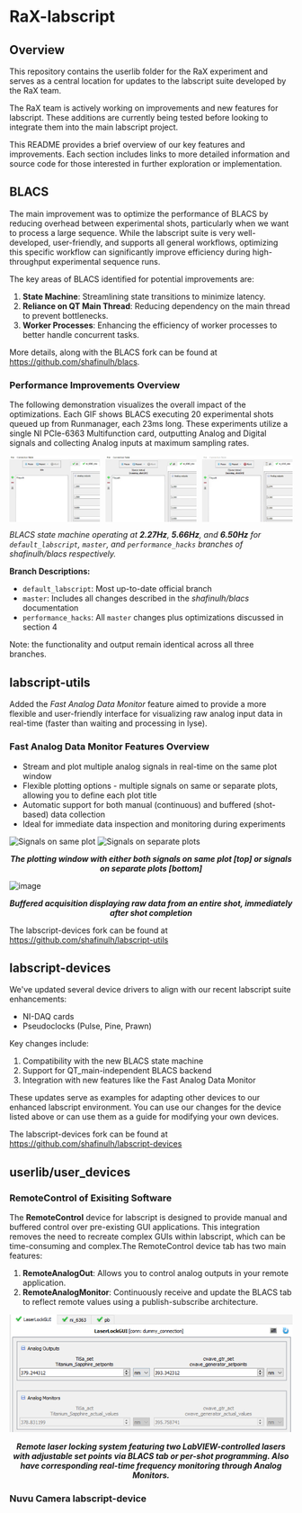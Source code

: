 # RaX-labscript

## Overview
This repository contains the userlib folder for the RaX experiment and serves as a central location for updates to the labscript suite developed by the RaX team.

The RaX team is actively working on improvements and new features for labscript. These additions are currently being tested before looking to integrate them into the main labscript project.

This README provides a brief overview of our key features and improvements. Each section includes links to more detailed information and source code for those interested in further exploration or implementation.

## BLACS
The main improvement was to optimize the performance of BLACS by reducing overhead between experimental shots, particularly when we want to process a large sequence. While the labscript suite is very well-developed, user-friendly, and supports all general workflows, optimizing this specific workflow can significantly improve efficiency during high-throughput experimental sequence runs.

The key areas of BLACS identified for potential improvements are:

1. **State Machine**: Streamlining state transitions to minimize latency.
2. **Reliance on QT Main Thread**: Reducing dependency on the main thread to prevent bottlenecks.
3. **Worker Processes**: Enhancing the efficiency of worker processes to better handle concurrent tasks.

More details, along with the BLACS fork can be found at https://github.com/shafinulh/blacs.

### Performance Improvements Overview

The following demonstration visualizes the overall impact of the optimizations. Each GIF shows BLACS executing 20 experimental shots queued up from Runmanager, each 23ms long. These experiments utilize a single NI PCIe-6363 Multifunction card, outputting Analog and Digital signals and collecting Analog inputs at maximum sampling rates.

<div style="display: flex; justify-content: space-between;">
    <img src="readme_images/blacs_default_2-266hz.gif" alt="Default Labscript Branch Demo" width="32%">
    <img src="readme_images/blacs_master_5-66Hz.gif" alt="Master Branch Demo" width="32%">
    <img src="readme_images/blacs_perf_6-50Hz.gif" alt="Performance Hacks Branch Demo" width="32%">
</div>

*BLACS state machine operating at **2.27Hz**, **5.66Hz**, and **6.50Hz** for `default_labscript`, `master`, and `performance_hacks` branches of shafinulh/blacs respectively.*

**Branch Descriptions:**
- `default_labscript`: Most up-to-date official branch
- `master`: Includes all changes described in the *shafinulh/blacs* documentation
- `performance_hacks`: All `master` changes plus optimizations discussed in section 4

Note: the functionality and output remain identical across all three branches.

## labscript-utils

Added the *Fast Analog Data Monitor* feature aimed to provide a more flexible and user-friendly interface for visualizing raw analog input data in real-time (faster than waiting and processing in lyse).

### Fast Analog Data Monitor Features Overview
* Stream and plot multiple analog signals in real-time on the same plot window
* Flexible plotting options - multiple signals on same or separate plots, allowing you to define each plot title
* Automatic support for both manual (continuous) and buffered (shot-based) data collection
* Ideal for immediate data inspection and monitoring during experiments

![Signals on same plot](https://github.com/user-attachments/assets/01dc2c67-65da-4969-a639-9a8032ad9a09)
![Signals on separate plots](https://github.com/user-attachments/assets/793285d1-d2ba-4743-ba8c-96dc28e4668c)

<p align="center">
  <em><strong>The plotting window with either both signals on same plot [top] or signals on separate plots [bottom]</strong></em>
</p>

![image](https://github.com/user-attachments/assets/fa7dd951-6fce-4b17-afd5-36ac9f8e6995)
<p align="center">
  <em><strong>Buffered acquisition displaying raw data from an entire shot, immediately after shot completion</strong></em>
</p>

The labscript-devices fork can be found at https://github.com/shafinulh/labscript-utils

## labscript-devices

We've updated several device drivers to align with our recent labscript suite enhancements:

- NI-DAQ cards
- Pseudoclocks (Pulse, Pine, Prawn)

Key changes include:
1. Compatibility with the new BLACS state machine
2. Support for QT_main-independent BLACS backend
3. Integration with new features like the Fast Analog Data Monitor

These updates serve as examples for adapting other devices to our enhanced labscript environment. You can use our changes for the device listed above or can use them as a guide for modifying your own devices.

The labscript-devices fork can be found at https://github.com/shafinulh/labscript-devices

## userlib/user_devices

### RemoteControl of Exisiting Software
The **RemoteControl** device for labscript is designed to provide manual and buffered control over pre-existing GUI applications. This integration removes the need to recreate complex GUIs within labscript, which can be time-consuming and complex.The RemoteControl device tab has two main features:

1. **RemoteAnalogOut**: Allows you to control analog outputs in your remote application.
2. **RemoteAnalogMonitor**: Continuously receive and update the BLACS tab to reflect remote values using a publish-subscribe architecture.

![image](readme_images/remote_labview_laser_lock_gui.png)
<p align="center">
  <em><strong>Remote laser locking system featuring two LabVIEW-controlled lasers with adjustable set points via BLACS tab or per-shot programming. Also have corresponding real-time frequency monitoring through Analog Monitors.</strong></em>
</p>

### Nuvu Camera labscript-device

